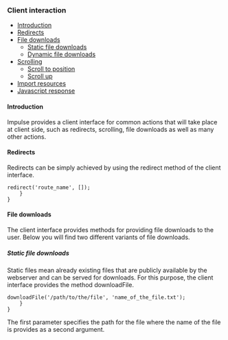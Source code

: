 <h3 class="doc-title">Client interaction</h3>

- [Introduction](#introduction)
- [Redirects](#redirects)
- [File downloads](#file-downloads)
    - [Static file downloads](#static-file-downloads)
    - [Dynamic file downloads](#dynamic-file-downloads)
- [Scrolling](#scrolling)
    - [Scroll to position](#scroll-to-position)
    - [Scroll up](#scroll-up)
- [Import resources](#importing-resources)
- [Javascript response](#javascript-response)

<h4 name="introduction">Introduction</h4>

Impulse provides a client interface for common actions that will
take place at client side, such as redirects, scrolling, file downloads
as well as many other actions.

<h4><a id="redirects">Redirects</a></h4>
Redirects can be simply achieved by using the <span class="code-hint">redirect</span> 
method of the client interface.

<pre class="imp-code code-white language-php">
<code class="language-php"><?php
use Impulse\ImpulseBundle\UI\Client\ClientInterface;

class AppController extends AbstractController
{
    public function afterCreate(ClientInterface $client, Event $event)
    {
        $client->redirect('route_name', []);
    }
}</code>
</pre>

<h4><a name="file-downloads">File downloads</a></h4>
The client interface provides methods for providing file downloads to the user.
Below you will find two different variants of file downloads.

<h5><a name="static-file-downloads">Static file downloads</a></h5>
Static files mean already existing files that are publicly available by the webserver
and can be served for downloads. For this purpose, the client interface provides the method
<span class="code-hint">downloadFile</span>.

<pre class="imp-code code-white language-php">
<code class="language-php"><?php
use Impulse\ImpulseBundle\UI\Client\ClientInterface;

class AppController extends AbstractController
{
    public function afterCreate(ClientInterface $client, Event $event)
    {
        $client->downloadFile('/path/to/the/file', 'name_of_the_file.txt');
    }
}</code>
</pre>

The first parameter specifies the path for the file where the name of the file
is provides as a second argument.